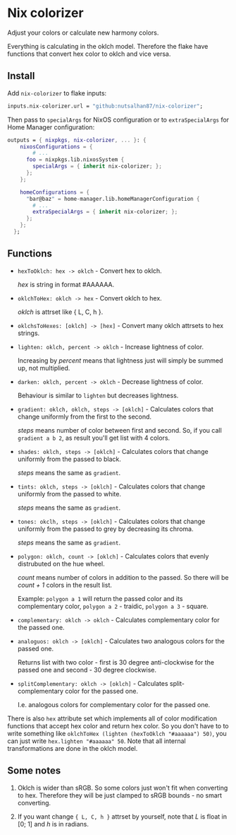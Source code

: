 # Nix colorizer

Adjust your colors or calculate new harmony colors.

Everything is calculating in the oklch model. Therefore the flake have functions that convert hex color to oklch and vice versa.

## Install
Add `nix-colorizer` to flake inputs:
```nix
inputs.nix-colorizer.url = "github:nutsalhan87/nix-colorizer";
```

Then pass to `specialArgs` for NixOS configuration or to `extraSpecialArgs` for Home Manager configuration:
```nix
outputs = { nixpkgs, nix-colorizer, ... }: {
    nixosConfigurations = {
        # ...
      foo = nixpkgs.lib.nixosSystem {
        specialArgs = { inherit nix-colorizer; };
      };
    };

    homeConfigurations = {
      "bar@baz" = home-manager.lib.homeManagerConfiguration {
        # ...
        extraSpecialArgs = { inherit nix-colorizer; };
      };
    };
  };
```

## Functions

* `hexToOklch: hex -> oklch` - Convert hex to oklch.
  
  _hex_ is string in format #AAAAAA.

* `oklchToHex: oklch -> hex` - Convert oklch to hex.
  
  _oklch_ is attrset like { L, C, h }.

* `oklchsToHexes: [oklch] -> [hex]` - Convert many oklch attrsets to hex strings.

* `lighten: oklch, percent -> oklch` - Increase lightness of color.
  
  Increasing by _percent_ means that lightness just will simply be summed up, not multiplied.

* `darken: oklch, percent -> oklch` - Decrease lightness of color.

  Behaviour is similar to `lighten` but decreases lightness.

* `gradient: oklch, oklch, steps -> [oklch]` - Calculates colors that change uniformly from the first to the second.

  _steps_ means number of color between first and second. So, if you call `gradient a b 2`, as result you'll get list with 4 colors.

* `shades: oklch, steps -> [oklch]` - Calculates colors that change uniformly from the passed to black.

  _steps_ means the same as `gradient`.

* `tints: oklch, steps -> [oklch]` - Calculates colors that change uniformly from the passed to white.

  _steps_ means the same as `gradient`.

* `tones: okclh, steps -> [oklch]` - Calculates colors that change uniformly from the passed to grey by decreasing its chroma.

  _steps_ means the same as `gradient`.

* `polygon: oklch, count -> [oklch]` - Calculates colors that evenly distrubuted on the hue wheel.

  _count_ means number of colors in addition to the passed. So there will be _count + 1_ colors in the result list.

  Example: `polygon a 1` will return the passed color and its complementary color, `polygon a 2` - traidic, `polygon a 3` - square.

* `complementary: oklch -> oklch` - Calculates complementary color for the passed one.

* `analoguos: oklch -> [oklch]` - Calculates two analogous colors for the passed one.

  Returns list with two color - first is 30 degree anti-clockwise for the passed one and second - 30 degree clockwise.

* `splitComplementary: oklch -> [oklch]` - Calculates split-complementary color for the passed one.

  I.e. analogous colors for complementary color for the passed one.

There is also `hex` attribute set which implements all of color modification functions that accept hex color and return hex color. So you don't have to to write something like `oklchToHex (lighten (hexToOklch "#aaaaaa") 50)`, you can just write `hex.lighten "#aaaaaa" 50`. Note that all internal transformations are done in the oklch model. 

## Some notes

1. Oklch is wider than sRGB. So some colors just won't fit when converting to hex. Therefore they will be just clamped to sRGB bounds - no smart converting.

2. If you want change `{ L, C, h }` attrset by yourself, note that _L_ is float in [0; 1] and _h_ is in radians.
